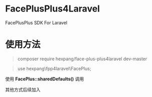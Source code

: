 # FacePlusPlus4Laravel
FacePlusPlus SDK For Laravel

# 使用方法
> composer require hexpang/face-plus-plus4laravel dev-master


> use hexpang\fpp4laravel\FacePlus;


使用 **FacePlus::sharedDefaults()** 调用


其他方式后续加入
